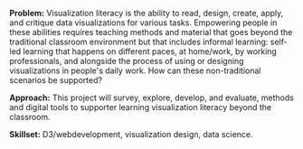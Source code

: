 **Problem:** Visualization literacy is the ability to read, design, create, apply, and critique data visualizations for various tasks. Empowering people in these abilities requires teaching methods and material that goes beyond the traditional classroom environment but that includes informal learning: self-led learning that happens on different paces, at home/work, by working professionals, and alongside the process of using or designing visualizations in people's daily work. How can these non-traditional scenarios be supported? 

**Approach:** This project will survey, explore, develop, and evaluate, methods and digital tools to supporter learning visualization literacy beyond the classroom. 

**Skillset:** D3/webdevelopment, visualization design, data science. 
